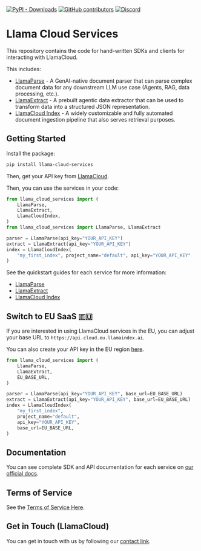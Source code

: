 [![PyPI - Downloads](https://img.shields.io/pypi/dm/llama-cloud-services)](https://pypi.org/project/llama-cloud-services/)
[![GitHub contributors](https://img.shields.io/github/contributors/run-llama/llama_cloud_services)](https://github.com/run-llama/llama_cloud_services/graphs/contributors)
[![Discord](https://img.shields.io/discord/1059199217496772688)](https://discord.gg/dGcwcsnxhU)

# Llama Cloud Services

This repository contains the code for hand-written SDKs and clients for interacting with LlamaCloud.

This includes:

- [LlamaParse](../parse.md) - A GenAI-native document parser that can parse complex document data for any downstream LLM use case (Agents, RAG, data processing, etc.).
- [LlamaExtract](../extract.md) - A prebuilt agentic data extractor that can be used to transform data into a structured JSON representation.
- [LlamaCloud Index](../index.md) - A widely customizable and fully automated document ingestion pipeline that also serves retrieval purposes.

## Getting Started

Install the package:

```bash
pip install llama-cloud-services
```

Then, get your API key from [LlamaCloud](https://cloud.llamaindex.ai/).

Then, you can use the services in your code:

```python
from llama_cloud_services import (
    LlamaParse,
    LlamaExtract,
    LlamaCloudIndex,
)
from llama_cloud_services import LlamaParse, LlamaExtract

parser = LlamaParse(api_key="YOUR_API_KEY")
extract = LlamaExtract(api_key="YOUR_API_KEY")
index = LlamaCloudIndex(
    "my_first_index", project_name="default", api_key="YOUR_API_KEY"
)
```

See the quickstart guides for each service for more information:

- [LlamaParse](../parse.md)
- [LlamaExtract](../extract.md)
- [LlamaCloud Index](../index.md)

## Switch to EU SaaS 🇪🇺

If you are interested in using LlamaCloud services in the EU, you can adjust your base URL to `https://api.cloud.eu.llamaindex.ai`.

You can also create your API key in the EU region [here](https://cloud.eu.llamaindex.ai).

```python
from llama_cloud_services import (
    LlamaParse,
    LlamaExtract,
    EU_BASE_URL,
)

parser = LlamaParse(api_key="YOUR_API_KEY", base_url=EU_BASE_URL)
extract = LlamaExtract(api_key="YOUR_API_KEY", base_url=EU_BASE_URL)
index = LlamaCloudIndex(
    "my_first_index",
    project_name="default",
    api_key="YOUR_API_KEY",
    base_url=EU_BASE_URL,
)
```

## Documentation

You can see complete SDK and API documentation for each service on [our official docs](https://docs.cloud.llamaindex.ai/).

## Terms of Service

See the [Terms of Service Here](../TOS.pdf).

## Get in Touch (LlamaCloud)

You can get in touch with us by following our [contact link](https://www.llamaindex.ai/contact).
